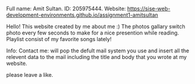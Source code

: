 Full name: Amit Sultan.
ID: 205975444.
Website: https://sise-web-development-environments.github.io/assignment1-amitsultan

Hello! This website created by me about me :)
The photos gallary switch photo every few seconds to make for a nice presention while reading.
Playlist consist of my favorite songs lately!

Info:
Contact me: will pop the defult mail system you use and insert all the relevent data to the mail including
	    the title and body that you wrote at my website.

please leave a like.